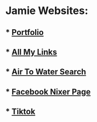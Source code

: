 # **Jamie Websites:**
  
## *  [Portfolio](https://jayreddin.github.io/PortfolioJamie/)

## * [All My Links](https://jayreddin.github.io/JamieLinks/)


## * [Air To Water Search](https://jayreddin.github.io/JamieAirToWater/)

## * [Facebook Nixer Page](https://facebook.com/Handyman.Dublin.Jamie/)

## * [Tiktok](https://tiktok.com/@jay.jay_2.0)



<!--
**jayreddin/jayreddin** is a ✨ _special_ ✨ repository because its `README.md` (this file) appears on your GitHub profile.

Here are some ideas to get you started:

- 🔭 I’m currently working on ...
- 🌱 I’m currently learning ...
- 👯 I’m looking to collaborate on ...
- 🤔 I’m looking for help with ...
- 💬 Ask me about ...
- 📫 How to reach me: ...
- 😄 Pronouns: ...
- ⚡ Fun fact: ...
-->
